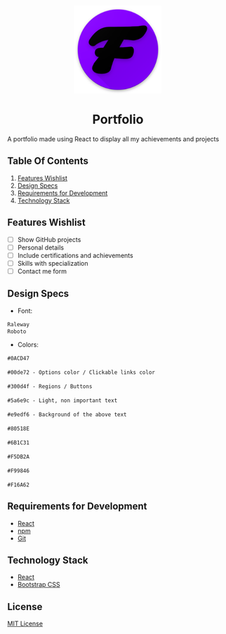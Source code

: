 <p align="center"> <img height="200" src="https://raw.githubusercontent.com/LoneWolf36/react-portfolio/master/public/logo/android-chrome-512x512.png"></p>
<h1 align="center">Portfolio</h1>

A portfolio made using React to display all my achievements and projects

## Table Of Contents

  1. [Features Wishlist](#features-wishlist)
  2. [Design Specs](#design-specs)
  3. [Requirements for Development](#requirements-for-development)
  4. [Technology Stack](#technology-stack)

## Features Wishlist

- [ ] Show GitHub projects
- [ ] Personal details
- [ ] Include certifications and achievements
- [ ] Skills with specialization
- [ ] Contact me form

## Design Specs

  * Font: 
  ```
  Raleway
  Roboto
  ```
  * Colors: 
  ```
  #0ACD47

  #00de72 - Options color / Clickable links color

  #300d4f - Regions / Buttons

  #5a6e9c - Light, non important text

  #e9edf6 - Background of the above text

  #80518E

  #6B1C31

  #F5DB2A

  #F99846

  #F16A62
  ```

## Requirements for Development

 - [React](https://reactjs.org/)
 - [npm](https://www.npmjs.com/get-npm)
 - [Git](https://git-scm.com/) 

## Technology Stack

- [React](https://reactjs.org/)
- [Bootstrap CSS](https://getbootstrap.com/)

## License

[MIT License](LICENSE)
